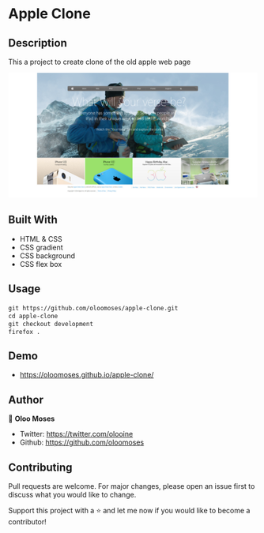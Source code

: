 # Apple Clone

## Description
This a project to create clone of the old apple web page

![screenshot](images/Screenshot.jpg)


## Built With
- HTML & CSS
- CSS gradient
- CSS background
- CSS flex box

## Usage
```Git
git https://github.com/oloomoses/apple-clone.git
cd apple-clone
git checkout development
firefox .
```
## Demo
- https://oloomoses.github.io/apple-clone/

## Author
👨 **Oloo Moses**
- Twitter: https://twitter.com/olooine
- Github: https://github.com/oloomoses

## Contributing
Pull requests are welcome. For major changes, please open an issue first to discuss what you would like to change.

Support this project with a ⭐️ and let me now if you would like to become a contributor!
